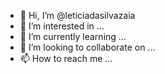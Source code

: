 - 👋 Hi, I’m @leticiadasilvazaia
- 👀 I’m interested in ...
- 🌱 I’m currently learning ...
- 💞️ I’m looking to collaborate on ...
- 📫 How to reach me ...

<!---
leticiadasilvazaia/leticiadasilvazaia is a ✨ special ✨ repository because its `README.md` (this file) appears on your GitHub profile.
You can click the Preview link to take a look at your changes.
--->

